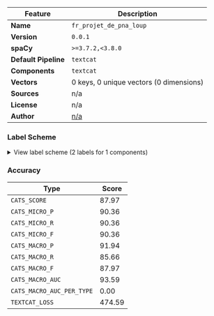 | Feature | Description |
| --- | --- |
| **Name** | `fr_projet_de_pna_loup` |
| **Version** | `0.0.1` |
| **spaCy** | `>=3.7.2,<3.8.0` |
| **Default Pipeline** | `textcat` |
| **Components** | `textcat` |
| **Vectors** | 0 keys, 0 unique vectors (0 dimensions) |
| **Sources** | n/a |
| **License** | n/a |
| **Author** | [n/a]() |

### Label Scheme

<details>

<summary>View label scheme (2 labels for 1 components)</summary>

| Component | Labels |
| --- | --- |
| **`textcat`** | `Défavorable`, `Favorable` |

</details>

### Accuracy

| Type | Score |
| --- | --- |
| `CATS_SCORE` | 87.97 |
| `CATS_MICRO_P` | 90.36 |
| `CATS_MICRO_R` | 90.36 |
| `CATS_MICRO_F` | 90.36 |
| `CATS_MACRO_P` | 91.94 |
| `CATS_MACRO_R` | 85.66 |
| `CATS_MACRO_F` | 87.97 |
| `CATS_MACRO_AUC` | 93.59 |
| `CATS_MACRO_AUC_PER_TYPE` | 0.00 |
| `TEXTCAT_LOSS` | 474.59 |